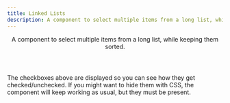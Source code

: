 ```yaml
---
title: Linked Lists
description: A component to select multiple items from a long list, while keeping them sorted.
---
```


<Header title="Linked Lists" section="UI components">
  A component to select multiple items from a long list, while keeping them sorted.
</Header>

<ExampleTabs
  prefix="demo"
  :panels="{
    'Result': 'ui.LinkedList.DemoResult',
    'HTML': 'ui.LinkedList.DemoHTML',
    'CSS': 'ui.LinkedList.DemoCSS',
  }"
/>

<Callout>The checkboxes above are displayed so you can see how they get checked/unchecked. If you might want to hide them with CSS, the component will keep working as usual, but they must be present.</Callout>
